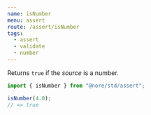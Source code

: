 ```yaml
---
name: isNumber
menu: assert
route: /assert/isNumber
tags:
  - assert
  - validate
  - number
---
```


Returns `true` if the _source_ is a number.

```js
import { isNumber } from "@nore/std/assert";

isNumber(4.0);
// => true
```
